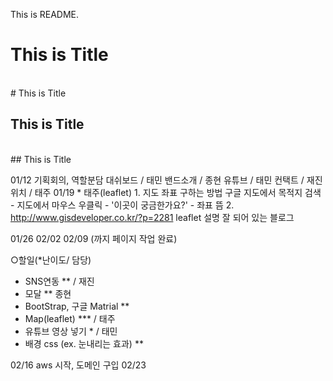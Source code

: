 This is README.
<h1>This is Title</h1><br>
# This is Title  

<h2>This is Title</h2><br>
## This is Title  




01/12 기획회의, 역할분담
	대쉬보드 / 태민
	밴드소개 / 종현
	유튜브 / 태민
	컨택트 / 재진
	위치 / 태주
01/19 
    * 태주(leaflet)
        1. 지도 좌표 구하는 방법
        구글 지도에서 목적지 검색 - 지도에서 마우스 우클릭 - '이곳이 궁금한가요?' - 좌표 뜸
        2. http://www.gisdeveloper.co.kr/?p=2281
        leaflet 설명 잘 되어 있는 블로그
    
01/26
02/02
02/09 (까지 페이지 작업 완료)




 ○할일(*난이도/ 담당)
- SNS연동 ** / 재진
- 모달 ** 종현
- BootStrap, 구글 Matrial **
- Map(leaflet) *** / 태주
- 유튜브 영상 넣기 * / 태민
- 배경 css (ex. 눈내리는 효과) **

02/16 aws 시작, 도메인 구입
02/23
